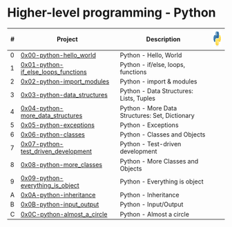 # Higher-level programming - Python

| # | Project | Description | <img src="https://raw.githubusercontent.com/devicons/devicon/master/icons/python/python-original.svg" alt="python" width="40" height="40"/> |  
| ----------- | ----------- | ----------- | ----------- |  
| 0 | [0x00-python-hello_world](https://github.com/cabreraezequiel/holbertonschool-higher_level_programming/tree/main/0x00-python-hello_world "0x00-python-hello_world") | Python - Hello, World |  
| 1 | [0x01-python-if_else_loops_functions](https://github.com/cabreraezequiel/holbertonschool-higher_level_programming/tree/main/0x01-python-if_else_loops_functions "0x01-python-if_else_loops_functions") | Python - if/else, loops, functions  |
| 2 | [0x02-python-import_modules](https://github.com/cabreraezequiel/holbertonschool-higher_level_programming/tree/main/0x02-python-import_modules "0x02-python-import_modules") | Python - import & modules |
| 3 | [0x03-python-data_structures](https://github.com/cabreraezequiel/holbertonschool-higher_level_programming/tree/main/0x03-python-data_structures "0x03-python-data_structures") | Python - Data Structures: Lists, Tuples |
| 4 | [0x04-python-more_data_structures](https://github.com/cabreraezequiel/holbertonschool-higher_level_programming/tree/main/0x04-python-more_data_structures "0x04-python-more_data_structures") | Python - More Data Structures: Set, Dictionary  |
| 5 | [0x05-python-exceptions](https://github.com/cabreraezequiel/holbertonschool-higher_level_programming/tree/main/0x05-python-exceptions "0x05-python-exceptions") | Python - Exceptions |
| 6 | [0x06-python-classes](https://github.com/cabreraezequiel/holbertonschool-higher_level_programming/tree/main/0x06-python-classes "0x06-python-classes") | Python - Classes and Objects |
| 7 | [0x07-python-test_driven_development](https://github.com/cabreraezequiel/holbertonschool-higher_level_programming/tree/main/0x07-python-test_driven_development") | Python - Test-driven development |
| 8 | [0x08-python-more_classes](https://github.com/cabreraezequiel/holbertonschool-higher_level_programming/tree/main/0x08-python-more_classes "0x08-python-more_classes") | Python - More Classes and Objects |
| 9 | [0x09-python-everything_is_object](https://github.com/cabreraezequiel/holbertonschool-higher_level_programming/tree/main/0x09-python-everything_is_object "0x09-python-everything_is_object") | Python - Everything is object |
| A | [0x0A-python-inheritance](https://github.com/cabreraezequiel/holbertonschool-higher_level_programming/tree/main/0x0A-python-inheritance "0x0A-python-inheritance") | Python - Inheritance |
| B | [0x0B-python-input_output](https://github.com/cabreraezequiel/holbertonschool-higher_level_programming/tree/main/0x0B-python-input_output "0x0B-python-input_output") | Python - Input/Output  |
| C | [0x0C-python-almost_a_circle](https://github.com/cabreraezequiel/holbertonschool-higher_level_programming/tree/main/0x0C-python-almost_a_circle "0x0C-python-almost_a_circle") | Python - Almost a circle |
